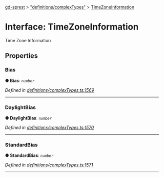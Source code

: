 [gd-sprest](../README.md) > ["definitions/complexTypes"](../modules/_definitions_complextypes_.md) > [TimeZoneInformation](../interfaces/_definitions_complextypes_.timezoneinformation.md)



# Interface: TimeZoneInformation


Time Zone Information


## Properties
<a id="bias"></a>

###  Bias

**●  Bias**:  *`number`* 

*Defined in [definitions/complexTypes.ts:1569](https://github.com/gunjandatta/sprest/blob/3de79f1/src/definitions/complexTypes.ts#L1569)*





___

<a id="daylightbias"></a>

###  DaylightBias

**●  DaylightBias**:  *`number`* 

*Defined in [definitions/complexTypes.ts:1570](https://github.com/gunjandatta/sprest/blob/3de79f1/src/definitions/complexTypes.ts#L1570)*





___

<a id="standardbias"></a>

###  StandardBias

**●  StandardBias**:  *`number`* 

*Defined in [definitions/complexTypes.ts:1571](https://github.com/gunjandatta/sprest/blob/3de79f1/src/definitions/complexTypes.ts#L1571)*





___


